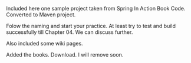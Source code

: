 Included here one sample project taken from Spring In Action Book Code.
Converted to Maven  project.

Folow the naming and start your practice. At least try to test and build 
successfully till Chapter 04.
We can discuss further.

Also included some wiki pages.

Added the books. Download. I will remove soon.

